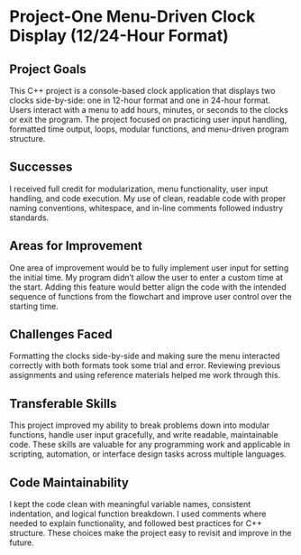 # Project-One Menu-Driven Clock Display (12/24-Hour Format)

## Project Goals
This C++ project is a console-based clock application that displays two clocks side-by-side: one in 12-hour format and one in 24-hour format. Users interact with a menu to add hours, minutes, or seconds to the clocks or exit the program. The project focused on practicing user input handling, formatted time output, loops, modular functions, and menu-driven program structure.

## Successes
I received full credit for modularization, menu functionality, user input handling, and code execution. My use of clean, readable code with proper naming conventions, whitespace, and in-line comments followed industry standards. 

## Areas for Improvement
One area of improvement would be to fully implement user input for setting the initial time. My program didn’t allow the user to enter a custom time at the start. Adding this feature would better align the code with the intended sequence of functions from the flowchart and improve user control over the starting time.

## Challenges Faced
Formatting the clocks side-by-side and making sure the menu interacted correctly with both formats took some trial and error. Reviewing previous assignments and using reference materials helped me work through this.

## Transferable Skills
This project improved my ability to break problems down into modular functions, handle user input gracefully, and write readable, maintainable code. These skills are valuable for any programming work and applicable in scripting, automation, or interface design tasks across multiple languages.

## Code Maintainability
I kept the code clean with meaningful variable names, consistent indentation, and logical function breakdown. I used comments where needed to explain functionality, and followed best practices for C++ structure. These choices make the project easy to revisit and improve in the future.

